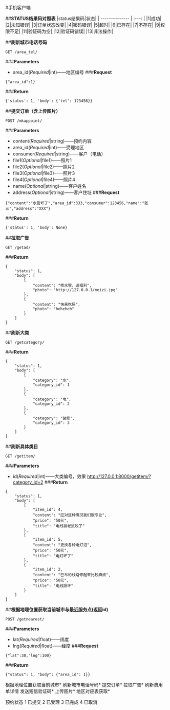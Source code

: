 #手机客户端

##**STATUS结果码对照表**
|status结果码|状态|
| --------------  | :---: |
|1|成功|
|2|未知错误|
|3|订单状态改变|
|4|密码错误|
|5|超时|
|6|已存在|
|7|不存在|
|9|权限不足|
|11|验证码为空|
|12|验证码错误|
|13|非法操作|

##**刷新城市电话号码**
```
GET /area_tel/
```
###**Parameters**
*   area_id(_Required_|int)——地区编号
###**Request**
```
{"area_id":1}
```
###**Return**
```
{'status': 1, 'body': {'tel': 123456}}
```

##**提交订单（含上传图片）**
```
POST /mkappoint/
```
###**Parameters**
*   content(_Required_|string)——预约内容
*   area_id(_Required_|int)——受理地区
*   consumer(_Required_|string)——客户（电话）
*   file1(_Optional_|file1)——照片1
*   file2(_Optional_|file2)——照片2
*   file3(_Optional_|file3)——照片3
*   file4(_Optional_|file4)——照片4
*   name(_Optional_|string)——客户姓名
*   address(_Optional_|string)——客户住址
###**Request**
```
{"content":"水管坏了","area_id":333,"consumer":123456,"name":"张三","address":"XXX"}
```
###**Return**
```
{'status': 1, 'body': None}
```

##**拉取广告**
```
GET /getad/
```
###**Return**
```
{
    "status": 1,
    "body": [
        {
            "content": "修水管，送福利",
            "photo": "http://127.0.0.1/meizi.jpg"
        },
        {
            "content": "快来吃屎",
            "photo": "heheheh"
        }
    ]
}
```


##**刷新大类**
```
GET /getcategory/
```
###**Return**
```
{
    "status": 1,
    "body": [
        {
            "category": "水",
            "category_id": 1
        },
        {
            "category": "电",
            "category_id": 2
        },
        {
            "category": "装修",
            "category_id": 3
        }
    ]
}
```

##**刷新具体类目**
```
GET /getitem/
```
###**Parameters**
*   id(_Required_|int)——大类编号，效果 http://127.0.0.1:8000/getitem/?category_id=2
###**Return**
```
{
    "status": 1,
    "body": [
        {
            "item_id": 4,
            "content": "应对这种情况我们很专业",
            "price": "50元",
            "title": "电线被老鼠咬了"
        },
        {
            "item_id": 5,
            "content": "更换各种电灯泡",
            "price": "50元",
            "title": "电灯坏了"
        },
        {
            "item_id": 2,
            "content": "已布的线路修起来比较麻烦",
            "price": "50元",
            "title": "电线损坏"
        }
    ]
}
```

##**根据地理位置获取当前城市与最近服务点(返回id)**
```
POST /getnearest/
```
###**Parameters**
*   lat(_Required_|float)——纬度
*   lng(_Required_|float)——经度
###**Request**
```
{"lat":30,"lng":100}
```
###**Return**
```
{"status": 1, "body": {"area_id": 1}}
```


根据地理位置获取当前城市*
刷新城市电话号码*
提交订单*
拉取广告*
刷新费用单详情
发送短信验证码*
上传图片*
地区对应表获取*

预约状态
1   已提交
2   已受理
3   已完成
4   已取消